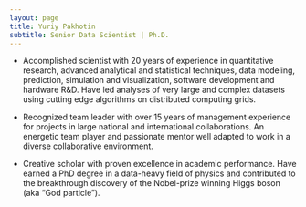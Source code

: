```yaml
---
layout: page
title: Yuriy Pakhotin
subtitle: Senior Data Scientist | Ph.D.
---
```


 * Accomplished scientist with 20 years of experience in quantitative research, advanced analytical and statistical techniques, data modeling, prediction, simulation and visualization, software development and hardware R&D. Have led analyses of very large and complex datasets using cutting edge algorithms on distributed computing grids.

 * Recognized team leader with over 15 years of management experience for projects in large national and international collaborations. An energetic team player and passionate mentor well adapted to work in a diverse collaborative environment.

 * Creative scholar with proven excellence in academic performance. Have earned a PhD degree in a data-heavy field of physics and contributed to the breakthrough discovery of the Nobel-prize winning Higgs boson (aka “God particle”).
